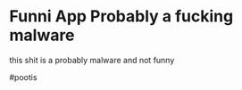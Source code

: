 # Funni App Probably a fucking malware
this shit is a probably malware and not funny











#pootis
